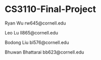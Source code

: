 # CS3110-Final-Project

<p> Ryan Wu rw645@cornell.edu <br>
<p> Leo Lu ll865@cornell.edu <br>
<p> Bodong Liu bl576@cornell.edu <br>
<p> Bhuwan Bhattarai bb623@cornell.edu <br>
